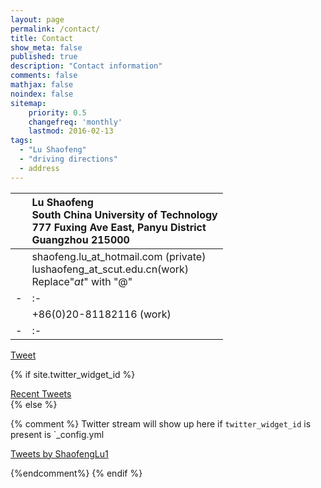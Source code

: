 ```yaml
---
layout: page
permalink: /contact/
title: Contact
show_meta: false
published: true
description: "Contact information"
comments: false
mathjax: false
noindex: false
sitemap:
    priority: 0.5
    changefreq: 'monthly'
    lastmod: 2016-02-13
tags:
  - "Lu Shaofeng"
  - "driving directions"
  - address
---
```


<!-- 
| <i class="fa fa-twitter"></i> | [@{{ site.owner.twitter }}](https://twitter.com/{{ site.owner.twitter }})  | 
| - | :- | -->


| <i class="fa fa-map-marker"></i> | Lu Shaofeng <br>South China University of Technology<br>777 Fuxing Ave East, Panyu District<br> Guangzhou 215000| 
| - | :- |
| <i class="fa fa-envelope" aria-hidden="true"></i> | shaofeng.lu_at_hotmail.com (private) <br> lushaofeng_at_scut.edu.cn(work)<br> Replace"_at_" with "@"| 
| - | :- |
| <i class="fa fa-phone" aria-hidden="true"></i> | +86(0)20-81182116 (work)| 
| - | :- |

<a href="https://twitter.com/share" class="twitter-share-button" data-via="{{ site.owner.twitter }}" data-size="small" data-dnt="true">Tweet</a> <a href="javascript:window.print()" class="social-icons" title="Printer friendly format"><i class="fa fa-print"></i></a>

<script>!function(d,s,id){var js,fjs=d.getElementsByTagName(s)[0],p=/^http:/.test(d.location)?'http':'https';if(!d.getElementById(id)){js=d.createElement(s);js.id=id;js.src=p+'://platform.twitter.com/widgets.js';fjs.parentNode.insertBefore(js,fjs);}}(document, 'script', 'twitter-wjs');</script>

{% if site.twitter_widget_id %}
<div class="text-tweets">
<div class="tweets">
<a class="twitter-timeline"
  data-dnt="true"
  width="600"
  height="250"
  href="https://twitter.com/{{ site.owner.twitter }}"
  data-widget-id="{{ site.twitter_widget_id }}"
  data-tweet-limit="2"
  data-chrome="noheader nofooter noborders noscrollbar transparent">
  Recent Tweets</a>
 </div>
<script>
    !function(d,s,id){var js,fjs=d.getElementsByTagName(s)[0],p=/^http:/.test(d.location)?'http':'https';if(!d.getElementById(id)){js=d.createElement(s);js.id=id;js.src=p+"://platform.twitter.com/widgets.js";fjs.parentNode.insertBefore(js,fjs);}}(document,"script","twitter-wjs");
</script>
</div>
{% else %}

{% comment %}
Twitter stream will show up here if `twitter_widget_id` is present is `_config.yml

<a class="twitter-timeline" href="https://twitter.com/ShaofengLu1?ref_src=twsrc%5Etfw">Tweets by ShaofengLu1</a> <script async src="https://platform.twitter.com/widgets.js" charset="utf-8"></script>

{%endcomment%}
{% endif %}
